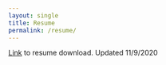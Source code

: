 ```yaml
---
layout: single
title: Resume
permalink: /resume/
---
```

[Link](http://belsten.github.io/doc/Alexander_Belsten_Resume.pdf) to resume download. Updated 11/9/2020
